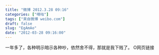 ```yaml
---
title: "微博 2012.3.28 09:16"
categories: ["嘀咕"]
tags: ["来自微博 weibo.com"]
draft: false
slug: "EgAmAo"
date: "2012-03-28 09:16:00"
---
```


<p>一年多了，各种明示暗示各种吵，依然舍不得，那就是我下贱了。 O网页链接 ​​​​</p>
